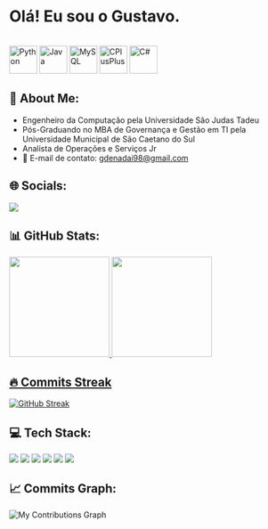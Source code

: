 # Olá! Eu sou o Gustavo.
<div>

<div style="display: inline_block"><br>
<img src="https://cdn.jsdelivr.net/gh/devicons/devicon@latest/icons/python/python-original-wordmark.svg" height="50" alt="Python">
<img src="https://cdn.jsdelivr.net/gh/devicons/devicon@latest/icons/java/java-original-wordmark.svg" height="50" alt="Java">
<img src="https://cdn.jsdelivr.net/gh/devicons/devicon@latest/icons/mysql/mysql-original-wordmark.svg" height="50" alt="MySQL">
<img src="https://cdn.jsdelivr.net/gh/devicons/devicon@latest/icons/cplusplus/cplusplus-original.svg" height="50" alt="CPlusPlus">
<img src="https://cdn.jsdelivr.net/gh/devicons/devicon@latest/icons/csharp/csharp-original.svg" height="50" alt="C#">
      
</div>

## 💫 About Me:
- Engenheiro da Computação pela Universidade São Judas Tadeu
- Pós-Graduando no MBA de Governança e Gestão em TI pela Universidade Municipal de São Caetano do Sul
- Analista de Operações e Serviços Jr
- 📧 E-mail de contato: gdenadai98@gmail.com

## 🌐 Socials:
<div>
<a href="https://www.linkedin.com/in/gustavo-s-b99278191/" target="_blank"><img src="https://img.shields.io/badge/LinkedIn-0A66C2?style=for-the-badge&logo=linkedin&logoColor=white"></a>

</div>

## 📊 GitHub Stats:
<div>
  
<a href="https://github.com/Salva2022">
<img height="180em" src="https://github-readme-stats.vercel.app/api?username=Salva2022&show_icons=true&theme=dracula&include_all_commits=true&count_private=true"/>
<img height="180em" src="https://github-readme-stats.vercel.app/api/top-langs/?username=Salva2022&layout=compact&langs_count=10&theme=dracula"/>

</div>

## 🔥 Commits Streak
<div>

[![GitHub Streak](https://github-readme-streak-stats.herokuapp.com/?user=SEU_USUARIO&theme=dark)](https://git.io/streak-stats)

</div>

## 💻 Tech Stack:
<div>
  
<img src="https://img.shields.io/badge/Python-3776AB?style=for-the-badge&logo=python&logoColor=white" >
<img src="https://img.shields.io/badge/Java-007396?style=for-the-badge&logo=java&logoColor=white" >
<img src="https://img.shields.io/badge/MySQL-4479A1?style=for-the-badge&logo=mysql&logoColor=white" >
<img src="https://img.shields.io/badge/C%2B%2B-00599C?style=for-the-badge&logo=cplusplus&logoColor=white" >
<img src="https://img.shields.io/badge/C%23-239120?style=for-the-badge&logo=csharp&logoColor=white" >
<img src="https://img.shields.io/badge/HTML-E34F26?style=for-the-badge&logo=html&logoColor=white" >  
 
</div>

## 📈 Commits Graph:

![My Contributions Graph](metrics.svg)



